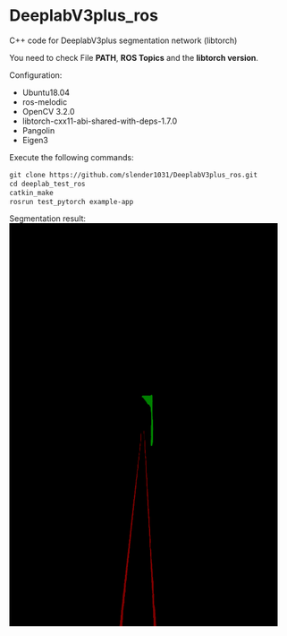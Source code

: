 # DeeplabV3plus_ros
C++ code for DeeplabV3plus segmentation network (libtorch)

You need to check File **PATH**, **ROS Topics** and the **libtorch version**.


Configuration:
* Ubuntu18.04
* ros-melodic
* OpenCV 3.2.0
* libtorch-cxx11-abi-shared-with-deps-1.7.0
* Pangolin
* Eigen3

Execute the following commands:

```
git clone https://github.com/slender1031/DeeplabV3plus_ros.git
cd deeplab_test_ros
catkin_make
rosrun test_pytorch example-app
```


Segmentation result:
<img src="https://github.com/slender1031/DeeplabV3plus_ros/blob/master/img0000.png" width="480" height="720" />
